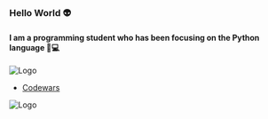 ### Hello World :alien: 

#### I am a programming student who has been focusing on the Python language :snake::computer:  

![Logo](https://img.myloview.com/posters/creating-software-and-website-for-different-digital-platform-desktop-pc-laptop-tablet-mobile-phone-development-design-and-coding-web-and-offline-app-designing-interface-and-code-of-programs-400-162111938.jpg)

- [Codewars](https://www.codewars.com/users/KalEl52)

![Logo](https://www.codewars.com/users/KalEl52/badges/small)

